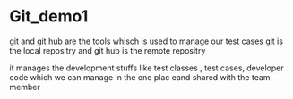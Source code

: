 # Git_demo1
git and git hub are the tools whisch is used to manage our test cases 
git is the local repositry and git hub is the remote repositry

it manages the development stuffs like test classes , test cases, developer code which we can manage in the one plac eand shared with the team member